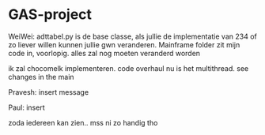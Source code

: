 # GAS-project
WeiWei:
adttabel.py is de base classe, als jullie de implementatie van 234 of zo liever willen kunnen jullie gwn veranderen.
Mainframe folder zit mijn code in, voorlopig. alles zal nog moeten veranderd worden

ik zal chocomelk implementeren.
code overhaul nu is het multithread. see changes in the main 



Pravesh:
insert message

Paul:
insert

zoda iedereen kan zien.. mss ni zo handig tho
